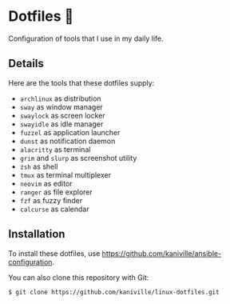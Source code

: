 # Dotfiles 🐧

Configuration of tools that I use in my daily life.

## Details
Here are the tools that these dotfiles supply:

- `archlinux` as distribution
- `sway` as window manager
- `swaylock` as screen locker
- `swayidle` as idle manager
- `fuzzel` as application launcher
- `dunst` as notification daemon
- `alacritty` as terminal
- `grim` and `slurp` as screenshot utility
- `zsh` as shell
- `tmux` as terminal multiplexer
- `neovim` as editor
- `ranger` as file explorer
- `fzf` as fuzzy finder
- `calcurse` as calendar

## Installation
To install these dotfiles, use https://github.com/kaniville/ansible-configuration.

You can also clone this repository with Git:
```
$ git clone https://github.com/kaniville/linux-dotfiles.git
```
